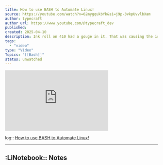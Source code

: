 ```yaml
---
title: How to use BASH to Automate Linux!
source: https://youtube.com/watch?v=62mygqukbYk&si=j9p-3vkpUvvlbXam
author: typecraft
author_url: https://www.youtube.com/@typecraft_dev
published:
created: 2025-04-10
description: Ink roll on 410 had a gouge in it. That was causing the issue.
tags:
  - "video"
type: "Video"
Topics: "[[Bash]]"
status: unwatched
---
```


<iframe width="340" height="200" src="https://www.youtube.com/embed/62mygqukbYk?feature=oembed" frameborder="0" allow="accelerometer; autoplay; clipboard-write; encrypted-media; gyroscope; picture-in-picture; web-share" referrerpolicy="strict-origin-when-cross-origin" allowfullscreen title="How to use BASH to Automate Linux!"></iframe>

log:: [How to use BASH to Automate Linux!](https://youtube.com/watch?v=62mygqukbYk&si=j9p-3vkpUvvlbXam)

---

## :LiNotebook:: Notes


